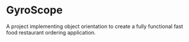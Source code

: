 # GyroScope

A project implementing object orientation to create a fully functional fast food restaurant ordering application.
